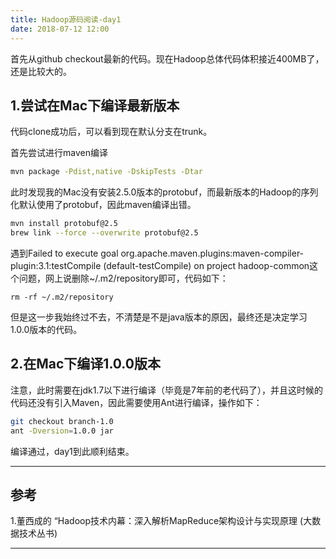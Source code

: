 ```yaml
---
title: Hadoop源码阅读-day1
date: 2018-07-12 12:00
---
```

首先从github checkout最新的代码。现在Hadoop总体代码体积接近400MB了，还是比较大的。

## 1.尝试在Mac下编译最新版本

代码clone成功后，可以看到现在默认分支在trunk。

首先尝试进行maven编译
```bash
mvn package -Pdist,native -DskipTests -Dtar
```

此时发现我的Mac没有安装2.5.0版本的protobuf，而最新版本的Hadoop的序列化默认使用了protobuf，因此maven编译出错。

```bash
mvn install protobuf@2.5
brew link --force --overwrite protobuf@2.5
```

遇到Failed to execute goal org.apache.maven.plugins:maven-compiler-plugin:3.1:testCompile (default-testCompile) on project hadoop-common这个问题，网上说删除~/.m2/repository即可，代码如下：
```
rm -rf ~/.m2/repository
```

但是这一步我始终过不去，不清楚是不是java版本的原因，最终还是决定学习1.0.0版本的代码。

## 2.在Mac下编译1.0.0版本

注意，此时需要在jdk1.7以下进行编译（毕竟是7年前的老代码了），并且这时候的代码还没有引入Maven，因此需要使用Ant进行编译，操作如下：

```bash
git checkout branch-1.0
ant -Dversion=1.0.0 jar
```

编译通过，day1到此顺利结束。

---
## 参考
1.董西成的 “Hadoop技术内幕：深入解析MapReduce架构设计与实现原理 (大数据技术丛书)

---
